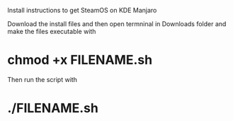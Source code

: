 Install instructions to get SteamOS on KDE Manjaro

Download the install files and then open termninal in Downloads folder and make the files executable with 

# chmod +x FILENAME.sh

Then run the script with
# ./FILENAME.sh
